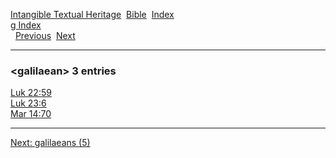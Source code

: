 [Intangible Textual Heritage](../../index)  [Bible](../index) 
[Index](index)   
[g Index](_g_)  
  [Previous](c04610)  [Next](c04612) 

------------------------------------------------------------------------

### &lt;galilaean&gt; 3 entries

[Luk 22:59](../kjv/luk022.htm#059)  
[Luk 23:6](../kjv/luk023.htm#006)  
[Mar 14:70](../kjv/mar014.htm#070)  

------------------------------------------------------------------------

[Next: galilaeans (5)](c04612)
